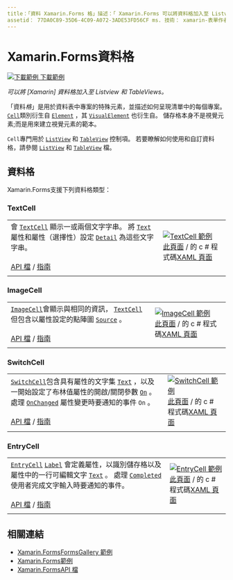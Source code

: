 ```yaml
---
title：「資料 Xamarin.Forms 格」描述：「 Xamarin.Forms 可以將資料格加入至 Listview 和 TableViews。 本文列出包含在中的資料格 Xamarin.Forms 。」
assetid： 77DA0C89-35D6-4C09-A072-3ADE53FD56CF ms. 技術： xamarin-表單作者： davidbritch ms. author： dabritch ms. 日期：01/12/2016 否-loc： [ Xamarin.Forms ， Xamarin.Essentials ]
---
```


# <a name="xamarinforms-cells"></a>Xamarin.Forms資料格

[![下載範例 ](~/media/shared/download.png) 下載範例](https://docs.microsoft.com/samples/xamarin/xamarin-forms-samples/formsgallery)

_可以將 [Xamarin] 資料格加入至 Listview 和 TableViews。_

「資料*格*」是用於資料表中專案的特殊元素，並描述如何呈現清單中的每個專案。 [`Cell`](xref:Xamarin.Forms.Cell)類別衍生自 [`Element`](xref:Xamarin.Forms.Element) ，其 [`VisualElement`](xref:Xamarin.Forms.Element) 也衍生自。 儲存格本身不是視覺元素;而是用來建立視覺元素的範本。

`Cell`專門用於 [`ListView`](views.md#listview) 和 [`TableView`](views.md#tableview) 控制項。 若要瞭解如何使用和自訂資料格，請參閱 [`ListView`](~/xamarin-forms/user-interface/listview/index.md) 和 [`TableView`](~/xamarin-forms/user-interface/tableview.md) 檔。

## <a name="cells"></a>資料格

Xamarin.Forms支援下列資料格類型：

### <a name="textcell"></a>TextCell

|     |     |
| --- | --- |
| 會 [`TextCell`](xref:Xamarin.Forms.TextCell) 顯示一或兩個文字字串。 將 [`Text`](xref:Xamarin.Forms.TextCell.Text) 屬性和屬性（選擇性）設定 [`Detail`](xref:Xamarin.Forms.TextCell.Detail) 為這些文字字串。<br /><br />[API 檔](xref:Xamarin.Forms.TextCell)  / [指南](~/xamarin-forms/user-interface/listview/customizing-cell-appearance.md#textcell) | [![TextCell 範例](cells-images/TextCell.png "TextCell 範例")](cells-images/TextCell-Large.png#lightbox "TextCell 範例")<br />[此頁面](https://github.com/xamarin/xamarin-forms-samples/blob/master/FormsGallery/FormsGallery/FormsGallery/CodeExamples/TextCellDemoPage.cs)  /  的 c # 程式碼[XAML 頁面](https://github.com/xamarin/xamarin-forms-samples/blob/master/FormsGallery/FormsGallery/FormsGallery/XamlExamples/TextCellDemoPage.xaml) |
|     |     |

### <a name="imagecell"></a>ImageCell

|     |     |
| --- | --- |
| [`ImageCell`](xref:Xamarin.Forms.ImageCell)會顯示與相同的資訊， [`TextCell`](#textcell) 但包含以屬性設定的點陣圖 [`Source`](xref:Xamarin.Forms.Image.Source) 。<br /><br />[API 檔](xref:Xamarin.Forms.ImageCell)  / [指南](~/xamarin-forms/user-interface/listview/customizing-cell-appearance.md#imagecell) | [![ImageCell 範例](cells-images/ImageCell.png "ImageCell 範例")](cells-images/ImageCell-Large.png#lightbox "ImageCell 範例")<br />[此頁面](https://github.com/xamarin/xamarin-forms-samples/blob/master/FormsGallery/FormsGallery/FormsGallery/CodeExamples/ImageCellDemoPage.cs)  /  的 c # 程式碼[XAML 頁面](https://github.com/xamarin/xamarin-forms-samples/blob/master/FormsGallery/FormsGallery/FormsGallery/XamlExamples/ImageCellDemoPage.xaml) |
|     |     |

### <a name="switchcell"></a>SwitchCell

|     |     |
| --- | --- |
| [`SwitchCell`](xref:Xamarin.Forms.SwitchCell)包含具有屬性的文字集 [`Text`](xref:Xamarin.Forms.SwitchCell.Text) ，以及一開始設定了布林值屬性的開啟/關閉參數 [`On`](xref:Xamarin.Forms.SwitchCell.On) 。 處理 [`OnChanged`](xref:Xamarin.Forms.SwitchCell.OnChanged) 屬性變更時要通知的事件 `On` 。<br /><br />[API 檔](xref:Xamarin.Forms.SwitchCell)  / [指南](~/xamarin-forms/user-interface/tableview.md#switchcell) | [![SwitchCell 範例](cells-images/SwitchCell.png "SwitchCell 範例")](cells-images/SwitchCell-Large.png#lightbox "SwitchCell 範例")<br />[此頁面](https://github.com/xamarin/xamarin-forms-samples/blob/master/FormsGallery/FormsGallery/FormsGallery/CodeExamples/SwitchCellDemoPage.cs)  /  的 c # 程式碼[XAML 頁面](https://github.com/xamarin/xamarin-forms-samples/blob/master/FormsGallery/FormsGallery/FormsGallery/XamlExamples/SwitchCellDemoPage.xaml) |
|     |     |

### <a name="entrycell"></a>EntryCell

|     |     |
| --- | --- |
| [`EntryCell`](xref:Xamarin.Forms.EntryCell) [`Label`](xref:Xamarin.Forms.EntryCell.Label) 會定義屬性，以識別儲存格以及屬性中的一行可編輯文字 [`Text`](xref:Xamarin.Forms.EntryCell.Text) 。 處理 [`Completed`](xref:Xamarin.Forms.EntryCell.Completed) 使用者完成文字輸入時要通知的事件。<br /><br />[API 檔](xref:Xamarin.Forms.EntryCell)  / [指南](~/xamarin-forms/user-interface/tableview.md#entrycell) | [![EntryCell 範例](cells-images/EntryCell.png "EntryCell 範例")](cells-images/EntryCell-Large.png#lightbox "EntryCell 範例")<br />[此頁面](https://github.com/xamarin/xamarin-forms-samples/blob/master/FormsGallery/FormsGallery/FormsGallery/CodeExamples/EntryCellDemoPage.cs)  /  的 c # 程式碼[XAML 頁面](https://github.com/xamarin/xamarin-forms-samples/blob/master/FormsGallery/FormsGallery/FormsGallery/XamlExamples/EntryCellDemoPage.xaml) |
|     |     |

## <a name="related-links"></a>相關連結

- [Xamarin.FormsFormsGallery 範例](https://docs.microsoft.com/samples/xamarin/xamarin-forms-samples/formsgallery)
- [Xamarin.Forms範例](https://docs.microsoft.com/samples/browse/?products=xamarin&term=Xamarin.Forms)
- [Xamarin.FormsAPI 檔](https://docs.microsoft.com/dotnet/api/xamarin.forms?view=xamarin-forms)
